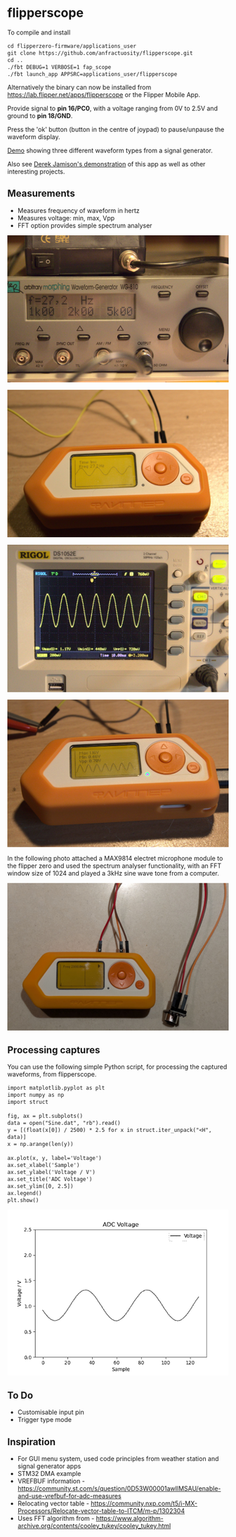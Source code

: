 # flipperscope

To compile and install

```
cd flipperzero-firmware/applications_user
git clone https://github.com/anfractuosity/flipperscope.git
cd ..
./fbt DEBUG=1 VERBOSE=1 fap_scope
./fbt launch_app APPSRC=applications_user/flipperscope
```

Alternatively the binary can now be installed from https://lab.flipper.net/apps/flipperscope or the Flipper Mobile App.

Provide signal to **pin 16/PC0**, with a voltage ranging from 0V to 2.5V and ground to **pin 18/GND**.

Press the 'ok' button (button in the centre of joypad) to pause/unpause the waveform display.

[Demo](https://www.youtube.com/watch?v=tu2X1WwADF4) showing three different waveform types from a signal generator.

Also see [Derek Jamison's demonstration](https://www.youtube.com/watch?v=iC5fBGwCPHw&t=374s) of this app as well as other interesting projects.

## Measurements

* Measures frequency of waveform in hertz
* Measures voltage: min, max, Vpp
* FFT option provides simple spectrum analyser

![Signal Generator](photos/sig.jpg)

![Flipper Zero running flipperscope](photos/freq.jpg)

![Rigol](photos/rigol.jpg)

![Flipper Zero running flipperscope - showing voltage measurements](photos/volt.jpg)

In the following photo attached a MAX9814 electret microphone module to the flipper zero and used the spectrum
analyser functionality, with an FFT window size of 1024 and played a 3kHz sine wave tone from a computer.

![Flipper Zero running flipperscope - showing spectrum analyser](photos/fft.jpg)

## Processing captures

You can use the following simple Python script, for processing the captured waveforms, from flipperscope.

```
import matplotlib.pyplot as plt
import numpy as np
import struct

fig, ax = plt.subplots()
data = open("Sine.dat", "rb").read()
y = [(float(x[0]) / 2500) * 2.5 for x in struct.iter_unpack("<H", data)]
x = np.arange(len(y))

ax.plot(x, y, label='Voltage')
ax.set_xlabel('Sample')
ax.set_ylabel('Voltage / V')
ax.set_title('ADC Voltage')
ax.set_ylim([0, 2.5])
ax.legend()
plt.show()
```

![Captured waveform](photos/sine.png)

## To Do

* Customisable input pin
* Trigger type mode

## Inspiration

* For GUI menu system, used code principles from weather station and signal generator apps
* STM32 DMA example
* VREFBUF information - https://community.st.com/s/question/0D53W00001awIlMSAU/enable-and-use-vrefbuf-for-adc-measures
* Relocating vector table - https://community.nxp.com/t5/i-MX-Processors/Relocate-vector-table-to-ITCM/m-p/1302304
* Uses FFT algorithm from - https://www.algorithm-archive.org/contents/cooley_tukey/cooley_tukey.html

